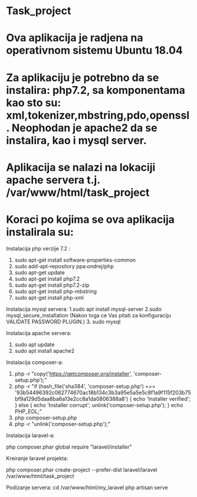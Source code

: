 # Task_project
# Ova aplikacija je radjena na operativnom sistemu Ubuntu 18.04
# Za aplikaciju je potrebno da se instalira: php7.2, sa komponentama kao sto su: xml,tokenizer,mbstring,pdo,openssl. Neophodan je apache2 da se instalira, kao i mysql server.
# Aplikacija se nalazi na lokaciji apache servera t.j. /var/www/html/task_project 
# Koraci po kojima se ova aplikacija instalirala su:

Instalacija php verzije 7.2 :
 1. sudo apt-get install software-properties-common
 2. sudo add-apt-repository ppa:ondrej/php
 3. sudo apt-get update
 4. sudo apt-get install php7.2
 5. sudo apt-get install php7.2-zip
 6. sudo apt-get install php-mbstring
 7. sudo apt-get install php-xml
 
 Instalacija mysql servera:
 1.sudo apt install mysql-server
 2.sudo mysql_secure_installation
(Nakon toga ce Vas pitati za konfiguraciju VALIDATE PASSWORD PLUGIN.)
 3. sudo mysql
 
 Instalacija apache servera:
 
   1. sudo apt update
   2. sudo apt install apache2

 
 
 Instalacija composer-a:
1. php -r "copy('https://getcomposer.org/installer', 'composer-setup.php');"
2. php -r "if (hash_file('sha384', 'composer-setup.php') ===       '93b54496392c062774670ac18b134c3b3a95e5a5e5c8f1a9f115f203b75bf9a129d5daa8ba6a13e2cc8a1da0806388a8') { echo 'Installer verified'; } else { echo 'Installer corrupt'; unlink('composer-setup.php'); } echo PHP_EOL;"
3. php composer-setup.php
4. php -r "unlink('composer-setup.php');"

 Instalacija laravel-a:
 
 php composer.phar global require "laravel/installer" 

 Kreiranje laravel projekta: 
 
 php composer.phar create-project --prefer-dist laravel/laravel /var/www/html/task_project 
 
  Podizanje servera:
  cd /var/www/html/my_laravel php artisan serve

